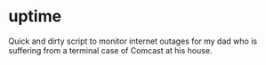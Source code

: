 # uptime
Quick and dirty script to monitor internet outages for my dad who is suffering from a terminal case of Comcast at his house.
